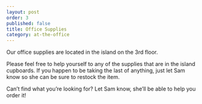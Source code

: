 ```yaml
---
layout: post
order: 3
published: false
title: Office Supplies
category: at-the-office
---
```

Our office supplies are located in the island on the 3rd floor. 

<!-- more -->

Please feel free to help yourself to any of the supplies that are in the island cupboards. If you happen to be taking the last of anything, just let Sam know so she can be sure to restock the item.

Can’t find what you’re looking for? Let Sam know, she’ll be able to help you order it!